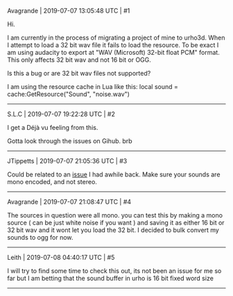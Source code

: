 Avagrande | 2019-07-07 13:05:48 UTC | #1

Hi.

I am currently in the process of migrating a project of mine to urho3d. 
When I attempt to load a 32 bit wav file it fails to load the resource. To be exact I am using audacity to export at  "WAV (Microsoft) 32-bit float PCM" format. This only affects 32 bit wav and not 16 bit or OGG. 

Is this a bug or are 32 bit wav files not supported?

I am using the resource cache in Lua like this: 
    local sound = cache:GetResource("Sound", "noise.wav")

-------------------------

S.L.C | 2019-07-07 19:22:28 UTC | #2

I get a Déjà vu feeling from this.

Gotta look through the issues on Gihub. brb

-------------------------

JTippetts | 2019-07-07 21:05:36 UTC | #3

Could be related to an [issue](https://discourse.urho3d.io/t/wav-sounds-are-just-white-noise/4929) I had awhile back. Make sure your sounds are mono encoded, and not stereo.

-------------------------

Avagrande | 2019-07-07 21:08:47 UTC | #4

The sources in question were all mono. you can test this by making a mono source ( can be just white noise if you want ) and saving it as either 16 bit or 32 bit wav and it wont let you load the 32 bit. 
I decided to bulk convert my sounds to ogg for now.

-------------------------

Leith | 2019-07-08 04:40:17 UTC | #5

I will try to find some time to check this out, its not been an issue for me so far but I am betting that the sound buffer in urho is 16 bit fixed word size

-------------------------


